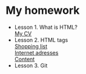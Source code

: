 <h1> My homework</h1>
<ul>
   <li>Lesson 1. What is HTML? <br />
            <a href="https://irynailliukhina.github.io/homework1/cven.html" target="_blank">My CV</a>
    </li>
   <li>Lesson 2. HTML tags <br/>
  <a href="https://irynailliukhina.github.io/homework2/shopping_list.html" target="_blank">
            Shopping list</a> <br />
  <a href="https://irynailliukhina.github.io/homework2/internet_adresses.html" target="_blank">
            Internet adresses</a> <br />
  <a href="https://irynailliukhina.github.io/homework2/content.html" target="_blank">
            Content</a></li>
   <li>Lesson 3. Git</li>
 </ul>
